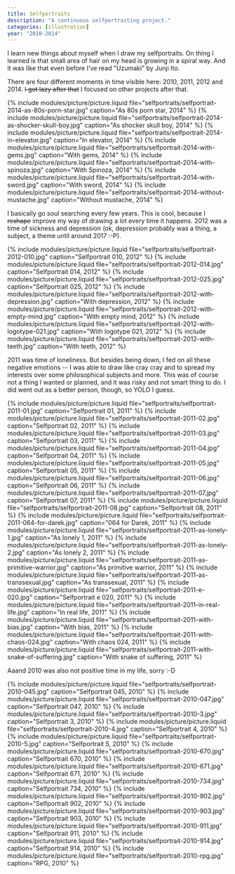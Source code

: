 ```yaml
---
title: Selfportraits
description: "A continuous selfportraiting project."
categories: [illustration]
year: "2010-2014"
---
```


I learn new things about myself when I draw my selfportraits. On thing I learned is that small area of hair on my head is growing in a spiral way. And it was like that even before I've read "Uzumaki" by Junji Ito.

There are four different moments in time visible here: 2010, 2011, 2012 and 2014. ~~I got lazy after that~~ I focused on other projects after that.

{% include modules/picture/picture.liquid file="selfportraits/selfportrait-2014-as-80s-porn-star.jpg" caption="As 80s porn star, 2014" %}
{% include modules/picture/picture.liquid file="selfportraits/selfportrait-2014-as-shocker-skull-boy.jpg" caption="As shocker skull boy, 2014" %}
{% include modules/picture/picture.liquid file="selfportraits/selfportrait-2014-in-elevator.jpg" caption="In elevator, 2014" %}
{% include modules/picture/picture.liquid file="selfportraits/selfportrait-2014-with-gems.jpg" caption="With gems, 2014" %}
{% include modules/picture/picture.liquid file="selfportraits/selfportrait-2014-with-spinoza.jpg" caption="With Spinoza, 2014" %}
{% include modules/picture/picture.liquid file="selfportraits/selfportrait-2014-with-sword.jpg" caption="With sword, 2014" %}
{% include modules/picture/picture.liquid file="selfportraits/selfportrait-2014-without-mustache.jpg" caption="Without mustache, 2014" %}

I basically go soul searching every few years. This is cool, because I ~~reshape~~ improve my way of drawing a lot every time it happens. 2012 was a time of sickness and depression (ok, depression probably was a thing, a subject, a theme until around 2017 :-P).

{% include modules/picture/picture.liquid file="selfportraits/selfportrait-2012-010.jpg" caption="Selfportrait 010, 2012" %}
{% include modules/picture/picture.liquid file="selfportraits/selfportrait-2012-014.jpg" caption="Selfportrait 014, 2012" %}
{% include modules/picture/picture.liquid file="selfportraits/selfportrait-2012-025.jpg" caption="Selfportrait 025, 2012" %}
{% include modules/picture/picture.liquid file="selfportraits/selfportrait-2012-with-depression.jpg" caption="With depression, 2012" %}
{% include modules/picture/picture.liquid file="selfportraits/selfportrait-2012-with-empty-mind.jpg" caption="With empty mind, 2012" %}
{% include modules/picture/picture.liquid file="selfportraits/selfportrait-2012-with-logotype-021.jpg" caption="With logotype 021, 2012" %}
{% include modules/picture/picture.liquid file="selfportraits/selfportrait-2012-with-teeth.jpg" caption="With teeth, 2012" %}

2011 was time of loneliness. But besides being down, I fed on all these negative emotions -- I was able to draw like cray cray and to spread my interests over some philosophical subjects and more. This was of course not a thing I wanted or planned, and it was risky and not smart thing to do. I did went out as a better person, though, so YOLO I guess.

{% include modules/picture/picture.liquid file="selfportraits/selfportrait-2011-01.jpg" caption="Selfportrait 01, 2011" %}
{% include modules/picture/picture.liquid file="selfportraits/selfportrait-2011-02.jpg" caption="Selfportrait 02, 2011" %}
{% include modules/picture/picture.liquid file="selfportraits/selfportrait-2011-03.jpg" caption="Selfportrait 03, 2011" %}
{% include modules/picture/picture.liquid file="selfportraits/selfportrait-2011-04.jpg" caption="Selfportrait 04, 2011" %}
{% include modules/picture/picture.liquid file="selfportraits/selfportrait-2011-05.jpg" caption="Selfportrait 05, 2011" %}
{% include modules/picture/picture.liquid file="selfportraits/selfportrait-2011-06.jpg" caption="Selfportrait 06, 2011" %}
{% include modules/picture/picture.liquid file="selfportraits/selfportrait-2011-07.jpg" caption="Selfportrait 07, 2011" %}
{% include modules/picture/picture.liquid file="selfportraits/selfportrait-2011-08.jpg" caption="Selfportrait 08, 2011" %}
{% include modules/picture/picture.liquid file="selfportraits/selfportrait-2011-064-for-darek.jpg" caption="064 for Darek, 2011" %}
{% include modules/picture/picture.liquid file="selfportraits/selfportrait-2011-as-lonely-1.jpg" caption="As lonely 1, 2011" %}
{% include modules/picture/picture.liquid file="selfportraits/selfportrait-2011-as-lonely-2.jpg" caption="As lonely 2, 2011" %}
{% include modules/picture/picture.liquid file="selfportraits/selfportrait-2011-as-primitive-warrior.jpg" caption="As primitive warrior, 2011" %}
{% include modules/picture/picture.liquid file="selfportraits/selfportrait-2011-as-transsexual.jpg" caption="As transsexual, 2011" %}
{% include modules/picture/picture.liquid file="selfportraits/selfportrait-2011-e-020.jpg" caption="Selfportrait e 020, 2011" %}
{% include modules/picture/picture.liquid file="selfportraits/selfportrait-2011-in-real-life.jpg" caption="In real life, 2011" %}
{% include modules/picture/picture.liquid file="selfportraits/selfportrait-2011-with-bias.jpg" caption="With bias, 2011" %}
{% include modules/picture/picture.liquid file="selfportraits/selfportrait-2011-with-chaos-024.jpg" caption="With chaos 024, 2011" %}
{% include modules/picture/picture.liquid file="selfportraits/selfportrait-2011-with-snake-of-suffering.jpg" caption="With snake of suffering, 2011" %}

Aaand 2010 was also not positive time in my life, sorry :-D

{% include modules/picture/picture.liquid file="selfportraits/selfportrait-2010-045.jpg" caption="Selfportrait 045, 2010" %}
{% include modules/picture/picture.liquid file="selfportraits/selfportrait-2010-047.jpg" caption="Selfportrait 047, 2010" %}
{% include modules/picture/picture.liquid file="selfportraits/selfportrait-2010-3.jpg" caption="Selfportrait 3, 2010" %}
{% include modules/picture/picture.liquid file="selfportraits/selfportrait-2010-4.jpg" caption="Selfportrait 4, 2010" %}
{% include modules/picture/picture.liquid file="selfportraits/selfportrait-2010-5.jpg" caption="Selfportrait 5, 2010" %}
{% include modules/picture/picture.liquid file="selfportraits/selfportrait-2010-670.jpg" caption="Selfportrait 670, 2010" %}
{% include modules/picture/picture.liquid file="selfportraits/selfportrait-2010-671.jpg" caption="Selfportrait 671, 2010" %}
{% include modules/picture/picture.liquid file="selfportraits/selfportrait-2010-734.jpg" caption="Selfportrait 734, 2010" %}
{% include modules/picture/picture.liquid file="selfportraits/selfportrait-2010-902.jpg" caption="Selfportrait 902, 2010" %}
{% include modules/picture/picture.liquid file="selfportraits/selfportrait-2010-903.jpg" caption="Selfportrait 903, 2010" %}
{% include modules/picture/picture.liquid file="selfportraits/selfportrait-2010-911.jpg" caption="Selfportrait 911, 2010" %}
{% include modules/picture/picture.liquid file="selfportraits/selfportrait-2010-914.jpg" caption="Selfportrait 914, 2010" %}
{% include modules/picture/picture.liquid file="selfportraits/selfportrait-2010-rpg.jpg" caption="RPG, 2010" %}
